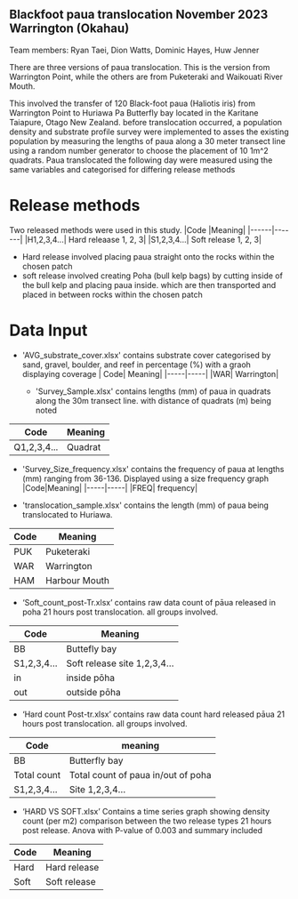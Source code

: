 ## Blackfoot paua translocation November 2023 Warrington (Okahau)
Team members: Ryan Taei, Dion Watts, Dominic Hayes, Huw Jenner

There are three versions of paua translocation. This is the version from Warrington Point, while the others are from Puketeraki and Waikouati River Mouth. 

This involved the transfer of 120 Black-foot paua (Haliotis iris) from Warrington Point to Huriawa Pa Butterfly bay located in the Karitane Taiapure, Otago New Zealand. before translocation occurred, a population density and substrate profile survey were implemented to asses the existing population by measuring the lengths of paua along a 30 meter transect line using a random number generator to choose the placement of 10 1m^2 quadrats. Paua translocated the following day were measured using the same variables and categorised for differing release methods

# Release methods
Two released methods were used in this study. 
|Code  |Meaning|
|------|-------|
|H1,2,3,4...| Hard releaase 1, 2, 3|
|S1,2,3,4...| Soft release 1, 2, 3|

- Hard release involved placing paua straight onto the rocks within the chosen patch
- soft release involved creating Poha (bull kelp bags) by cutting inside of the bull kelp and placing paua inside. which are then transported and placed in between rocks within the chosen patch

# Data Input

- 'AVG_substrate_cover.xlsx' contains substrate cover categorised by sand, gravel, boulder, and reef in percentage (%) with a graoh displaying coverage
  | Code| Meaning|
  |-----|-----|
  |WAR| Warrington|

  - 'Survey_Sample.xlsx' contains lengths (mm) of paua in quadrats along the 30m transect line. with distance of quadrats (m) being noted
 
 |Code| Meaning|
 |-----|-------|
 |Q1,2,3,4...|Quadrat|

 - 'Survey_Size_frequency.xlsx' contains the frequency of paua at lengths (mm) ranging from 36-136. Displayed using a size frequency graph
   |Code|Meaning|
   |-----|-----|
   |FREQ| frequency|

- 'translocation_sample.xlsx' contains the length (mm) of paua being translocated to Huriawa.


|Code|Meaning|
|----|------|
|PUK| Puketeraki|
|WAR| Warrington|
|HAM| Harbour Mouth|

- 	‘Soft_count_post-Tr.xlsx’ contains raw data count of pāua released in poha 21 hours post translocation. all groups involved.
  
|Code| Meaning|
|----|------|
|BB| Buttefly bay|
|S1,2,3,4…| Soft release site 1,2,3,4…| 
|in| inside pōha|
|out|outside pōha|


- ‘Hard count Post-tr.xlsx’ contains raw data count hard released pāua 21 hours post translocation. all groups involved.

|Code| meaning|
|----|-------|
|BB| Butterfly bay |
| Total count| Total count of paua in/out of poha| 
|S1,2,3,4…| Site 1,2,3,4…|

- ‘HARD VS SOFT.xlsx’ Contains a time series graph showing density count (per m2) comparison between the two release types 21 hours post release. Anova with P-value of 0.003 and summary included 

|Code| Meaning|
|----|-------|
|Hard| Hard release| 
|Soft| Soft release| 







